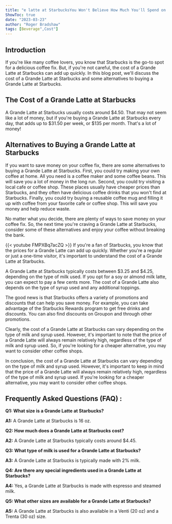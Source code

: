 ```yaml
---
title: "e latte at StarbucksYou Won't Believe How Much You'll Spend on a Grande Latte at Starbucks!"
ShowToc: true 
date: "2023-03-23"
author: "Roger Bradshaw" 
tags: [Beverage",Cost"]
---
```

## Introduction

If you're like many coffee lovers, you know that Starbucks is the go-to spot for a delicious coffee fix. But, if you're not careful, the cost of a Grande Latte at Starbucks can add up quickly. In this blog post, we'll discuss the cost of a Grande Latte at Starbucks and some alternatives to buying a Grande Latte at Starbucks. 

## The Cost of a Grande Latte at Starbucks

A Grande Latte at Starbucks usually costs around $4.50. That may not seem like a lot of money, but if you're buying a Grande Latte at Starbucks every day, that adds up to $31.50 per week, or $135 per month. That's a lot of money!

## Alternatives to Buying a Grande Latte at Starbucks

If you want to save money on your coffee fix, there are some alternatives to buying a Grande Latte at Starbucks. First, you could try making your own coffee at home. All you need is a coffee maker and some coffee beans. This will save you a lot of money in the long run. Second, you could try visiting a local cafe or coffee shop. These places usually have cheaper prices than Starbucks, and they often have delicious coffee drinks that you won't find at Starbucks. Finally, you could try buying a reusable coffee mug and filling it up with coffee from your favorite cafe or coffee shop. This will save you money and help reduce waste. 

No matter what you decide, there are plenty of ways to save money on your coffee fix. So, the next time you're craving a Grande Latte at Starbucks, consider some of these alternatives and enjoy your coffee without breaking the bank.

{{< youtube FMPXBq7acZQ >}} 
If you're a fan of Starbucks, you know that the prices for a Grande Latte can add up quickly. Whether you're a regular or just a one-time visitor, it's important to understand the cost of a Grande Latte at Starbucks.

A Grande Latte at Starbucks typically costs between $3.25 and $4.25, depending on the type of milk used. If you opt for a soy or almond milk latte, you can expect to pay a few cents more. The cost of a Grande Latte also depends on the type of syrup used and any additional toppings.

The good news is that Starbucks offers a variety of promotions and discounts that can help you save money. For example, you can take advantage of the Starbucks Rewards program to get free drinks and discounts. You can also find discounts on Groupon and through other promotions.

Clearly, the cost of a Grande Latte at Starbucks can vary depending on the type of milk and syrup used. However, it's important to note that the price of a Grande Latte will always remain relatively high, regardless of the type of milk and syrup used. So, if you're looking for a cheaper alternative, you may want to consider other coffee shops.

In conclusion, the cost of a Grande Latte at Starbucks can vary depending on the type of milk and syrup used. However, it's important to keep in mind that the price of a Grande Latte will always remain relatively high, regardless of the type of milk and syrup used. If you're looking for a cheaper alternative, you may want to consider other coffee shops.

## Frequently Asked Questions (FAQ) :
**Q1: What size is a Grande Latte at Starbucks?**

**A1:** A Grande Latte at Starbucks is 16 oz.

**Q2: How much does a Grande Latte at Starbucks cost?**

**A2:** A Grande Latte at Starbucks typically costs around $4.45.

**Q3: What type of milk is used for a Grande Latte at Starbucks?**

**A3:** A Grande Latte at Starbucks is typically made with 2% milk.

**Q4: Are there any special ingredients used in a Grande Latte at Starbucks?**

**A4:** Yes, a Grande Latte at Starbucks is made with espresso and steamed milk.

**Q5: What other sizes are available for a Grande Latte at Starbucks?**

**A5:** A Grande Latte at Starbucks is also available in a Venti (20 oz) and a Trenta (30 oz) size.





